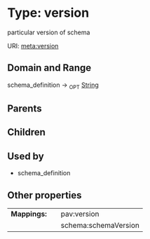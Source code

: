 
# Type: version


particular version of schema

URI: [meta:version](https://w3id.org/biolink/biolinkml/meta/version)


## Domain and Range

schema_definition ->  <sub>OPT</sub> [String](types/String.md)

## Parents


## Children


## Used by

 * schema_definition

## Other properties

|  |  |  |
| --- | --- | --- |
| **Mappings:** | | pav:version |
|  | | schema:schemaVersion |

